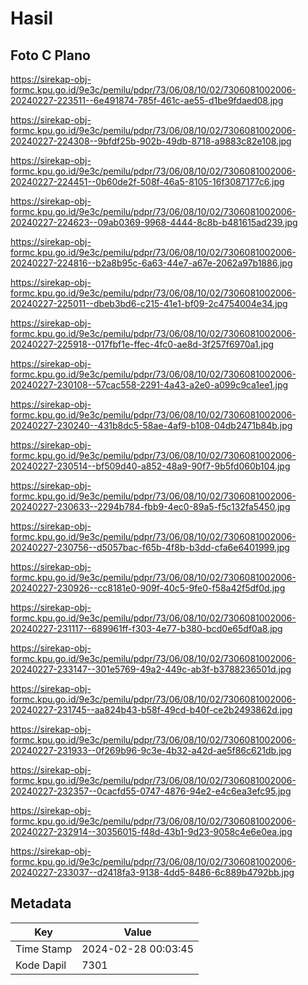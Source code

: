 # Hasil

## Foto C Plano

https://sirekap-obj-formc.kpu.go.id/9e3c/pemilu/pdpr/73/06/08/10/02/7306081002006-20240227-223511--6e491874-785f-461c-ae55-d1be9fdaed08.jpg

https://sirekap-obj-formc.kpu.go.id/9e3c/pemilu/pdpr/73/06/08/10/02/7306081002006-20240227-224308--9bfdf25b-902b-49db-8718-a9883c82e108.jpg

https://sirekap-obj-formc.kpu.go.id/9e3c/pemilu/pdpr/73/06/08/10/02/7306081002006-20240227-224451--0b60de2f-508f-46a5-8105-16f3087177c6.jpg

https://sirekap-obj-formc.kpu.go.id/9e3c/pemilu/pdpr/73/06/08/10/02/7306081002006-20240227-224623--09ab0369-9968-4444-8c8b-b481615ad239.jpg

https://sirekap-obj-formc.kpu.go.id/9e3c/pemilu/pdpr/73/06/08/10/02/7306081002006-20240227-224816--b2a8b95c-6a63-44e7-a67e-2062a97b1886.jpg

https://sirekap-obj-formc.kpu.go.id/9e3c/pemilu/pdpr/73/06/08/10/02/7306081002006-20240227-225011--dbeb3bd6-c215-41e1-bf09-2c4754004e34.jpg

https://sirekap-obj-formc.kpu.go.id/9e3c/pemilu/pdpr/73/06/08/10/02/7306081002006-20240227-225918--017fbf1e-ffec-4fc0-ae8d-3f257f6970a1.jpg

https://sirekap-obj-formc.kpu.go.id/9e3c/pemilu/pdpr/73/06/08/10/02/7306081002006-20240227-230108--57cac558-2291-4a43-a2e0-a099c9ca1ee1.jpg

https://sirekap-obj-formc.kpu.go.id/9e3c/pemilu/pdpr/73/06/08/10/02/7306081002006-20240227-230240--431b8dc5-58ae-4af9-b108-04db2471b84b.jpg

https://sirekap-obj-formc.kpu.go.id/9e3c/pemilu/pdpr/73/06/08/10/02/7306081002006-20240227-230514--bf509d40-a852-48a9-90f7-9b5fd060b104.jpg

https://sirekap-obj-formc.kpu.go.id/9e3c/pemilu/pdpr/73/06/08/10/02/7306081002006-20240227-230633--2294b784-fbb9-4ec0-89a5-f5c132fa5450.jpg

https://sirekap-obj-formc.kpu.go.id/9e3c/pemilu/pdpr/73/06/08/10/02/7306081002006-20240227-230756--d5057bac-f65b-4f8b-b3dd-cfa6e6401999.jpg

https://sirekap-obj-formc.kpu.go.id/9e3c/pemilu/pdpr/73/06/08/10/02/7306081002006-20240227-230926--cc8181e0-909f-40c5-9fe0-f58a42f5df0d.jpg

https://sirekap-obj-formc.kpu.go.id/9e3c/pemilu/pdpr/73/06/08/10/02/7306081002006-20240227-231117--689961ff-f303-4e77-b380-bcd0e65df0a8.jpg

https://sirekap-obj-formc.kpu.go.id/9e3c/pemilu/pdpr/73/06/08/10/02/7306081002006-20240227-233147--301e5769-49a2-449c-ab3f-b3788236501d.jpg

https://sirekap-obj-formc.kpu.go.id/9e3c/pemilu/pdpr/73/06/08/10/02/7306081002006-20240227-231745--aa824b43-b58f-49cd-b40f-ce2b2493862d.jpg

https://sirekap-obj-formc.kpu.go.id/9e3c/pemilu/pdpr/73/06/08/10/02/7306081002006-20240227-231933--0f269b96-9c3e-4b32-a42d-ae5f86c621db.jpg

https://sirekap-obj-formc.kpu.go.id/9e3c/pemilu/pdpr/73/06/08/10/02/7306081002006-20240227-232357--0cacfd55-0747-4876-94e2-e4c6ea3efc95.jpg

https://sirekap-obj-formc.kpu.go.id/9e3c/pemilu/pdpr/73/06/08/10/02/7306081002006-20240227-232914--30356015-f48d-43b1-9d23-9058c4e6e0ea.jpg

https://sirekap-obj-formc.kpu.go.id/9e3c/pemilu/pdpr/73/06/08/10/02/7306081002006-20240227-233037--d2418fa3-9138-4dd5-8486-6c889b4792bb.jpg


## Metadata

| Key        | Value               |
| ---------- | ------------------- |
| Time Stamp | 2024-02-28 00:03:45 |
| Kode Dapil | 7301                |



